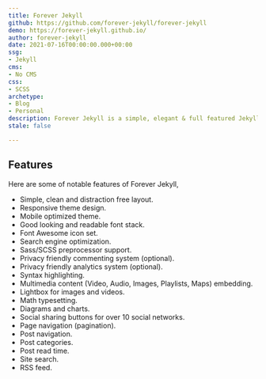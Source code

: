 ```yaml
---
title: Forever Jekyll
github: https://github.com/forever-jekyll/forever-jekyll
demo: https://forever-jekyll.github.io/
author: forever-jekyll
date: 2021-07-16T00:00:00.000+00:00
ssg:
- Jekyll
cms:
- No CMS
css:
- SCSS
archetype:
- Blog
- Personal
description: Forever Jekyll is a simple, elegant & full featured Jekyll theme.
stale: false

---
```

## Features

Here are some of notable features of Forever Jekyll,

* Simple, clean and distraction free layout.
* Responsive theme design.
* Mobile optimized theme.
* Good looking and readable font stack.
* Font Awesome icon set.
* Search engine optimization.
* Sass/SCSS preprocessor support.
* Privacy friendly commenting system (optional).
* Privacy friendly analytics system (optional).
* Syntax highlighting.
* Multimedia content (Video, Audio, Images, Playlists, Maps) embedding.
* Lightbox for images and videos.
* Math typesetting.
* Diagrams and charts.
* Social sharing buttons for over 10 social networks.
* Page navigation (pagination).
* Post navigation.
* Post categories.
* Post read time.
* Site search.
* RSS feed.
